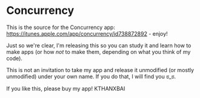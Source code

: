 Concurrency
===========

This is the source for the Concurrency app: https://itunes.apple.com/app/concurrency/id738872892 - enjoy!

Just so we're clear, I'm releasing this so you can study it and learn how to make apps (or how *not* to make them, depending on what you think of my code).

This is not an invitation to take my app and release it unmodified (or mostly unmodified) under your own name. If you do that, I will find you ಠ_ಠ.

If you like this, please buy my app! KTHANXBAI